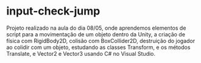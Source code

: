 # input-check-jump

Projeto realizado na aula do dia 08/05, onde aprendemos elementos de script para a movimentação de um objeto dentro da Unity, a criação de física com RigidBody2D, colisão com BoxCollider2D, destruição do jogador ao colidir com um objeto, estudando as classes Transform, e os métodos Translate, e Vector2 e Vector3 usando C# no Visual Studio.
